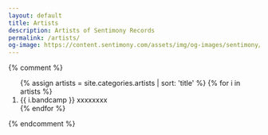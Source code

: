 ```yaml
---
layout: default
title: Artists
description: Artists of Sentimony Records
permalink: /artists/
og-image: https://content.sentimony.com/assets/img/og-images/sentimony/home.jpg
---
```


{% comment %}

<ol>
{% assign artists = site.categories.artists | sort: 'title' %}
{% for i in artists %}
<li>{{ i.bandcamp }} xxxxxxxx</li>
{% endfor %}
</ol>

{% endcomment %}
